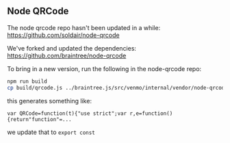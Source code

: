 ## Node QRCode

The node qrcode repo hasn't been updated in a while: https://github.com/soldair/node-qrcode

We've forked and updated the dependencies: https://github.com/braintree/node-qrcode

To bring in a new version, run the following in the node-qrcode repo:

```sh
npm run build
cp build/qrcode.js ../braintree.js/src/venmo/internal/vendor/node-qrcode.js
```

this generates something like:

```
var QRCode=function(t){"use strict";var r,e=function(){return"function"=...
```

we update that to `export const`
